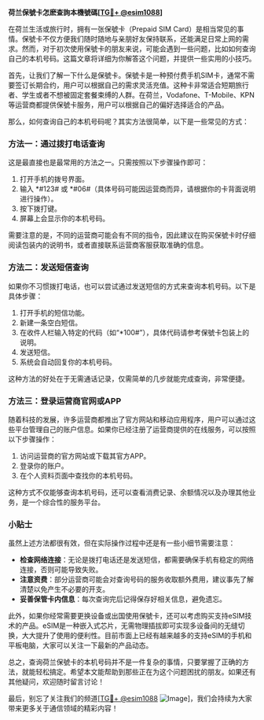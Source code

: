 **荷兰保號卡怎麽查詢本機號碼[[TG💪+ @esim1088](https://t.me/s/esim1088)]**

在荷兰生活或旅行时，拥有一张保號卡（Prepaid SIM Card）是相当常见的事情。保號卡不仅方便我们随时随地与亲朋好友保持联系，还能满足日常上网的需求。然而，对于初次使用保號卡的朋友来说，可能会遇到一些问题，比如如何查询自己的本机号码。这篇文章将详细为你解答这个问题，并提供一些实用的小技巧。

首先，让我们了解一下什么是保號卡。保號卡是一种预付费手机SIM卡，通常不需要签订长期合约，用户可以根据自己的需求灵活充值。这种卡非常适合短期旅行者、学生或者不想被固定套餐束缚的人群。在荷兰，Vodafone、T-Mobile、KPN等运营商都提供保號卡服务，用户可以根据自己的偏好选择适合的产品。

那么，如何查询自己的本机号码呢？其实方法很简单，以下是一些常见的方式：

### 方法一：通过拨打电话查询

这是最直接也是最常用的方法之一。只需按照以下步骤操作即可：

1. 打开手机的拨号界面。
2. 输入 *#123# 或 *#06#（具体号码可能因运营商而异，请根据你的卡背面说明进行操作）。
3. 按下拨打键。
4. 屏幕上会显示你的本机号码。

需要注意的是，不同的运营商可能会有不同的指令，因此建议在购买保號卡时仔细阅读包装内的说明书，或者直接联系运营商客服获取准确的信息。

### 方法二：发送短信查询

如果你不习惯拨打电话，也可以尝试通过发送短信的方式来查询本机号码。以下是具体步骤：

1. 打开手机的短信功能。
2. 新建一条空白短信。
3. 在收件人栏输入特定的代码（如“*100#”），具体代码请参考保號卡包装上的说明。
4. 发送短信。
5. 系统会自动回复你的本机号码。

这种方法的好处在于无需通话记录，仅需简单的几步就能完成查询，非常便捷。

### 方法三：登录运营商官网或APP

随着科技的发展，许多运营商都推出了官方网站和移动应用程序，用户可以通过这些平台管理自己的账户信息。如果你已经注册了运营商提供的在线服务，可以按照以下步骤操作：

1. 访问运营商的官方网站或下载其官方APP。
2. 登录你的账户。
3. 在个人资料页面中查找你的本机号码。

这种方式不仅能够查询本机号码，还可以查看消费记录、余额情况以及办理其他业务，是一个综合性的服务平台。

### 小贴士

虽然上述方法都很有效，但在实际操作过程中还是有一些小细节需要注意：

- **检查网络连接**：无论是拨打电话还是发送短信，都需要确保手机有稳定的网络连接，否则可能导致失败。
- **注意资费**：部分运营商可能会对查询号码的服务收取额外费用，建议事先了解清楚以免产生不必要的开支。
- **妥善保管卡内信息**：每次查询完后记得保存好相关信息，避免遗忘。

此外，如果你经常需要更换设备或出国使用保號卡，还可以考虑购买支持eSIM技术的产品。eSIM是一种嵌入式芯片，无需物理插拔即可实现多设备间的无缝切换，大大提升了使用的便利性。目前市面上已经有越来越多的支持eSIM的手机和平板电脑，大家可以关注一下最新的产品动态。

总之，查询荷兰保號卡的本机号码并不是一件复杂的事情，只要掌握了正确的方法，就能轻松搞定。希望本文能帮助到那些正在为这个问题困扰的朋友。如果还有其他疑问，欢迎随时留言讨论！

最后，别忘了关注我们的频道[[TG💪+ @esim1088](https://t.me/s/esim1088) ![Image](https://i.postimg.cc/4NQfJmqS/Snipaste-2025-05-13-00-14-12.png)]，我们会持续为大家带来更多关于通信领域的精彩内容！